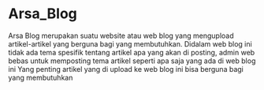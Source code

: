 # Arsa_Blog
Arsa Blog  merupakan suatu website atau web blog yang mengupload artikel-artikel yang berguna bagi yang membutuhkan. Didalam web blog ini tidak ada tema spesifik tentang artikel apa yang akan di posting, admin web bebas untuk memposting tema artikel seperti apa saja yang ada di web blog ini  Yang penting artikel yang di upload ke web blog ini bisa berguna bagi yang membutuhkan
